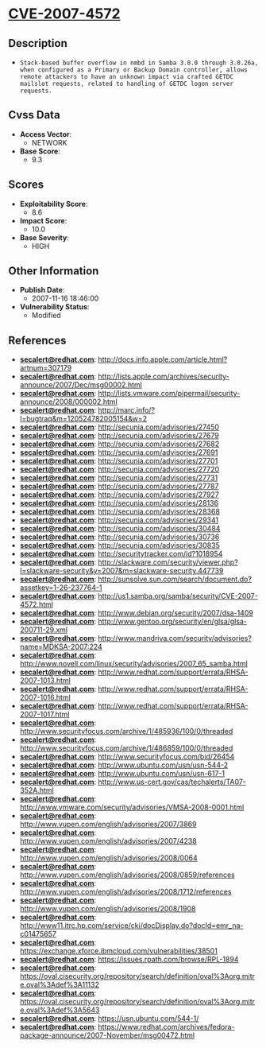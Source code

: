 
# [CVE-2007-4572](https://cve.mitre.org/cgi-bin/cvename.cgi?name=CVE-2007-4572)

## Description

- `Stack-based buffer overflow in nmbd in Samba 3.0.0 through 3.0.26a, when configured as a Primary or Backup Domain controller, allows remote attackers to have an unknown impact via crafted GETDC mailslot requests, related to handling of GETDC logon server requests.`

## Cvss Data

- **Access Vector**:
  - NETWORK
- **Base Score**:
  - 9.3

## Scores

- **Exploitability Score**:
  - 8.6
- **Impact Score**:
  - 10.0
- **Base Severity**:
  - HIGH

## Other Information

- **Publish Date**:
  - 2007-11-16 18:46:00
- **Vulnerability Status**:
  - Modified

## References

- **secalert@redhat.com**: http://docs.info.apple.com/article.html?artnum=307179
- **secalert@redhat.com**: http://lists.apple.com/archives/security-announce/2007/Dec/msg00002.html
- **secalert@redhat.com**: http://lists.vmware.com/pipermail/security-announce/2008/000002.html
- **secalert@redhat.com**: http://marc.info/?l=bugtraq&m=120524782005154&w=2
- **secalert@redhat.com**: http://secunia.com/advisories/27450
- **secalert@redhat.com**: http://secunia.com/advisories/27679
- **secalert@redhat.com**: http://secunia.com/advisories/27682
- **secalert@redhat.com**: http://secunia.com/advisories/27691
- **secalert@redhat.com**: http://secunia.com/advisories/27701
- **secalert@redhat.com**: http://secunia.com/advisories/27720
- **secalert@redhat.com**: http://secunia.com/advisories/27731
- **secalert@redhat.com**: http://secunia.com/advisories/27787
- **secalert@redhat.com**: http://secunia.com/advisories/27927
- **secalert@redhat.com**: http://secunia.com/advisories/28136
- **secalert@redhat.com**: http://secunia.com/advisories/28368
- **secalert@redhat.com**: http://secunia.com/advisories/29341
- **secalert@redhat.com**: http://secunia.com/advisories/30484
- **secalert@redhat.com**: http://secunia.com/advisories/30736
- **secalert@redhat.com**: http://secunia.com/advisories/30835
- **secalert@redhat.com**: http://securitytracker.com/id?1018954
- **secalert@redhat.com**: http://slackware.com/security/viewer.php?l=slackware-security&y=2007&m=slackware-security.447739
- **secalert@redhat.com**: http://sunsolve.sun.com/search/document.do?assetkey=1-26-237764-1
- **secalert@redhat.com**: http://us1.samba.org/samba/security/CVE-2007-4572.html
- **secalert@redhat.com**: http://www.debian.org/security/2007/dsa-1409
- **secalert@redhat.com**: http://www.gentoo.org/security/en/glsa/glsa-200711-29.xml
- **secalert@redhat.com**: http://www.mandriva.com/security/advisories?name=MDKSA-2007:224
- **secalert@redhat.com**: http://www.novell.com/linux/security/advisories/2007_65_samba.html
- **secalert@redhat.com**: http://www.redhat.com/support/errata/RHSA-2007-1013.html
- **secalert@redhat.com**: http://www.redhat.com/support/errata/RHSA-2007-1016.html
- **secalert@redhat.com**: http://www.redhat.com/support/errata/RHSA-2007-1017.html
- **secalert@redhat.com**: http://www.securityfocus.com/archive/1/485936/100/0/threaded
- **secalert@redhat.com**: http://www.securityfocus.com/archive/1/486859/100/0/threaded
- **secalert@redhat.com**: http://www.securityfocus.com/bid/26454
- **secalert@redhat.com**: http://www.ubuntu.com/usn/usn-544-2
- **secalert@redhat.com**: http://www.ubuntu.com/usn/usn-617-1
- **secalert@redhat.com**: http://www.us-cert.gov/cas/techalerts/TA07-352A.html
- **secalert@redhat.com**: http://www.vmware.com/security/advisories/VMSA-2008-0001.html
- **secalert@redhat.com**: http://www.vupen.com/english/advisories/2007/3869
- **secalert@redhat.com**: http://www.vupen.com/english/advisories/2007/4238
- **secalert@redhat.com**: http://www.vupen.com/english/advisories/2008/0064
- **secalert@redhat.com**: http://www.vupen.com/english/advisories/2008/0859/references
- **secalert@redhat.com**: http://www.vupen.com/english/advisories/2008/1712/references
- **secalert@redhat.com**: http://www.vupen.com/english/advisories/2008/1908
- **secalert@redhat.com**: http://www11.itrc.hp.com/service/cki/docDisplay.do?docId=emr_na-c01475657
- **secalert@redhat.com**: https://exchange.xforce.ibmcloud.com/vulnerabilities/38501
- **secalert@redhat.com**: https://issues.rpath.com/browse/RPL-1894
- **secalert@redhat.com**: https://oval.cisecurity.org/repository/search/definition/oval%3Aorg.mitre.oval%3Adef%3A11132
- **secalert@redhat.com**: https://oval.cisecurity.org/repository/search/definition/oval%3Aorg.mitre.oval%3Adef%3A5643
- **secalert@redhat.com**: https://usn.ubuntu.com/544-1/
- **secalert@redhat.com**: https://www.redhat.com/archives/fedora-package-announce/2007-November/msg00472.html
